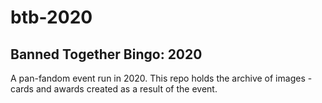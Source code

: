 # btb-2020
Banned Together Bingo: 2020
---------------------------
A pan-fandom event run in 2020. This repo holds the archive of 
images - cards and awards created as a result of the event.
